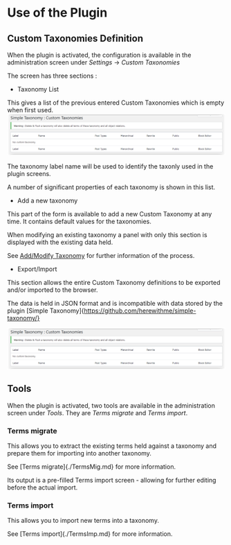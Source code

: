 # Use of the Plugin

## Custom Taxonomies Definition

When the plugin is activated, the configuration is available in the administration screen under *Settings* -> *Custom Taxonomies*

The screen has three sections :
* Taxonomy List

This gives a list of the previous entered Custom Taxonomies which is empty when first used.
![Empty Taxonomy List](./CustTaxEmpty.png)

The taxonomy label name will be used to identify the taxonly used in the plugin screens.

A number of significant properties of each taxonomy is shown in this list. 

* Add a new taxonomy

This part of the form is available to add a new Custom Taxonomy at any time. It contains default values for the taxonomies.

When modifying an existing taxonomy a panel with only this section is displayed with the existing data held.

See [Add/Modify Taxonomy](./addmod.md) for further information of the process.

* Export/Import

This section allows the entire Custom Taxonomy definitions to be exported and/or imported to the browser.

The data is held in JSON format and is incompatible with data stored by the plugin [Simple Taxonomy]{https://github.com/herewithme/simple-taxonomy/}

![Empty Taxonomy List](./CustTaxEmpty.png)

## Tools

When the plugin is activated, two tools are available in the administration screen under *Tools*. They are *Terms migrate* and *Terms import*.

### Terms migrate

This allows you to extract the existing terms held against a taxonomy and prepare them for importing into another taxonomy.

See [Terms migrate]{./TermsMig.md} for more information.

Its output is a pre-filled Terms import screen - allowing for further editing before the actual import.

### Terms import

This allows you to import new terms into a taxonomy.

See [Terms import]{./TermsImp.md} for more information.
